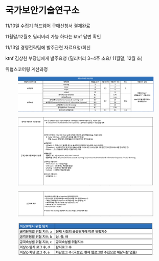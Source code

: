 # 국가보안기술연구소



11/10일 수집기 하드웨어 구매신청서 결재완료

&#x20;            11월말/12월초 딜리버리 가능 하다는 ktnf 답변 확인

11/13일 경영전략팀에 발주관련 자료요청/회신

&#x20;           ktnf 김상헌 부장님에게 발주요청 (딜리버리 3\~4주 소요/ 11월말, 12월 초)



위협스코어링 계산과정

<figure><img src="../../.gitbook/assets/image (21).png" alt=""><figcaption></figcaption></figure>

<figure><img src="../../.gitbook/assets/image (22).png" alt=""><figcaption></figcaption></figure>

<figure><img src="../../.gitbook/assets/image (23).png" alt=""><figcaption></figcaption></figure>

<figure><img src="../../.gitbook/assets/image (24).png" alt=""><figcaption></figcaption></figure>

